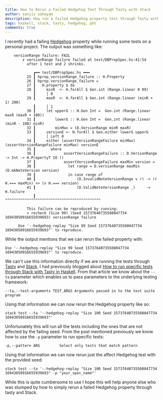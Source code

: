 ```yaml
---
title: How to Rerun a Failed Hedgehog Test Through Tasty with Stack
author: sanjiv sahayam
description: How run a failed Hedgehog property test through Tasty with Stack
tags: haskell, stack, tasty, hedgehog, pbt
comments: true
---
```


I recently had a failing [Hedgehog](https://hackage.haskell.org/package/hedgehog) property while running some tests on a personal project. The output was something like:

```{.terminal .scrollx}
    versionRange failure: FAIL
        ✗ versionRange failure failed at test/DBPropSpec.hs:41:54
          after 1 test and 2 shrinks.

             ┏━━ test/DBPropSpec.hs ━━━
          25 ┃ hprop_versionRange_failure :: H.Property
          26 ┃ hprop_versionRange_failure =
          27 ┃   H.property $ do
          28 ┃     minR  <- H.forAll $ Gen.int (Range.linear 0 99)
             ┃     │ 0
          29 ┃     maxR  <- H.forAll $ Gen.int (Range.linear (minR + 1) 200)
             ┃     │ 1
          30 ┃     let upperG :: H.Gen Int =  Gen.int (Range.linear maxR (maxR + 100))
          31 ┃         lowerG :: H.Gen Int =  Gen.int (Range.linear (minR - 100) minR)
          32 ┃         minMax = (D.VersionRange minR maxR)
          33 ┃     versionE <- H.forAll $ Gen.either lowerG upperG
             ┃     │ Left 0
          34 ┃     either (assertVersionRangeFailure minMax) (assertVersionRangeFailure minMax) versionE
          35 ┃       where
          36 ┃             assertVersionRangeFailure :: D.VersionRange -> Int -> H.PropertyT IO ()
          37 ┃             assertVersionRangeFailure maxMin version =
          38 ┃               let range = D.versionRange maxMin (D.mkNoteVersion version)
          39 ┃               in case range of
          40 ┃                   (D.InvalidNoteVersionRange v r) -> (r H.=== maxMin) >> (v H.=== version)
          41 ┃                   (D.ValidNoteVersionRange _)     -> H.failure
             ┃                   ^^^^^^^^^^^^^^^^^^^^^^^^^^^^^^^^^^^^^^^^^^^^

          This failure can be reproduced by running:
          > recheck (Size 99) (Seed 15737640735508047734 16943050916655939693) versionRange failure

      Use '--hedgehog-replay "Size 99 Seed 15737640735508047734 16943050916655939693"' to reproduce.
```

While the output mentions that we can rerun the failed property with:

```{.terminal .scrollx}
Use '--hedgehog-replay "Size 99 Seed 15737640735508047734 16943050916655939693"' to reproduce.
```

We can't use this information directly if we are running the tests through [Tasty](https://hackage.haskell.org/package/tasty) and [Stack](https://github.com/commercialhaskell/stack). I had previously blogged about [How to run specific tests through Stack with Tasty in Haskell](https://sanj.ink/posts/2018-02-01-how-to-run-specific-tests-through-stack-with-tasy-in-haskell.html). From that article we know about the `--ta` parameter which enables us to pass parameters to the underlying testing framework:

```{.terminal .scrollx}
--ta,--test-arguments TEST_ARGS Arguments passed in to the test suite program
```

Using that information we can now rerun the Hedgehog property like so:

```{.terminal .scrollx}
stack test --ta '--hedgehog-replay "Size 100 Seed 15737640735508047734 16943050916655939693"'
```

Unfortunately this will run all the tests including the ones that are not affected by the failing seed. From the post mentioned previously we know how to use the `-p` parameter to run specific tests:

```{.terminal .scrollx}
-p,--pattern ARG         Select only tests that match pattern
```

Using that information we can now rerun just the affect Hedgehog test with the provided seed:

```{.terminal .scrollx}
stack test --ta '--hedgehog-replay "Size 100 Seed 15737640735508047734 16943050916655939693" -p "your_spec_name"'
```

While this is quite cumbersome to use I hope this will help anyone else who was stumped by how to simply rerun a failed Hedgehog property through tasty and Stack.
